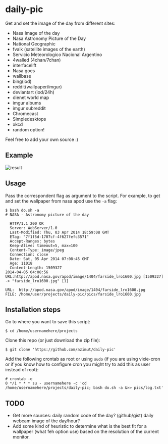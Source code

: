 daily-pic
=========

Get and set the image of the day from different sites:

* Nasa Image of the day
* Nasa Astronomy Picture of the Day
* National Geographic
* fvalk (satellite images of the earth)
* Servicio Meteorologico Nacional Argentino
* 4walled (4chan/7chan)
* interfacelift
* Nasa goes
* wallbase
* bing(iod)
* reddit(wallpaper/imgur)
* deviantart (iod/24h)
* dienet world map
* imgur albums
* imgur subreddit
* Chromecast
* Simpledesktops
* xkcd
* random option!

Feel free to add your own source :)

Example
-------

![result](http://i.imgur.com/V6oPqpS.gif "example")

Usage
-----

Pass the correspondent flag as argument to the script.
For example, to get and set the wallpaper from nasa apod use the ```-a``` flag:

```
$ bash do.sh -a
# NASA - Astronomy picture of the day

  HTTP/1.1 200 OK
  Server: WebServer/1.0
  Last-Modified: Thu, 03 Apr 2014 18:59:08 GMT
  ETag: "7f1f5d-1707cf-4f627fefc3571"
  Accept-Ranges: bytes
  Keep-Alive: timeout=5, max=100
  Content-Type: image/jpeg
  Connection: close     
  Date: Sat, 05 Apr 2014 07:08:45 GMT
  Age: 11018  
  Content-Length: 1509327
2014-04-05 04:08:56 URL:http://apod.nasa.gov/apod/image/1404/farside_lro1600.jpg [1509327] -> "farside_lro1600.jpg" [1]

URL:  http://apod.nasa.gov/apod/image/1404/farside_lro1600.jpg
FILE: /home/user/projects/daily-pic/pics/farside_lro1600.jpg
```

Installation steps
------------------

Go to where you want to save this script:
```
$ cd /home/usernamehere/projects
```
Clone this repo (or just download the zip file):
```
$ git clone 'https://github.com/azimut/daily-pic'
```
Add the following crontab as root or using ```sudo``` (if you are using vixie-cron or if you know how to configure cron you might try to add this as user instead of root):
```
# crontab -e
0 */1 * * * su - usernamehere -c 'cd /home/usernamehere/projects/daily-pic; bash do.sh -a &>> pics/log.txt'
```

TODO
----

* Get more sources: daily random code of the day? (github/gist) daily webcam image of the day/hour?
* Add some kind of heuristic to determine what is the best fit for a wallpaper (what feh option use) based on the resolution of the current monitor.
